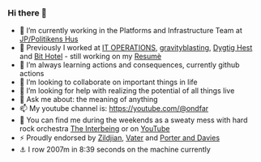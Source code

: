 ### Hi there 👋

- 🔭 I’m currently working in the Platforms and Infrastructure Team at [JP/Politikens Hus](https://jppol.dk) 
- 🐎 Previously I worked at [IT OPERATIONS](https://itoperations.dk), [gravityblasting](https://gravityblasting.com), [Dygtig Hest](https://dygtighest.dk) and [Bit Hotel](https://bithotel.net) - still working on my [Resumè](https://github.com/Kristoffer/Kristoffer/blob/main/CV.md)
- 🌱 I’m always learning actions and consequences, currently github actions
- 👯 I’m looking to collaborate on important things in life
- 🤔 I’m looking for help with realizing the potential of all things live
- 💬 Ask me about: the meaning of anything
- 📫 My youtube channel is: https://youtube.com/@ondfar 
- 🥁 You can find me during the weekends as a sweaty mess with hard rock orchestra [The Interbeing](https://theinterbeing.com) or on [YouTube](https://www.youtube.com/user/THEINTERBEING)
- ⚡ Proudly endorsed by [Zildjian](https://zildjian.com), [Vater](https://www.vater.com) and [Porter and Davies](https://www.porteranddavies.co.uk)
- ⚓️ I row 2007m in 8:39 seconds on the machine currently 
